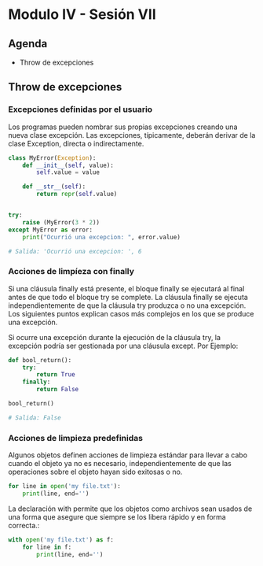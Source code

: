 # Modulo IV - Sesión VII

## Agenda

- Throw de excepciones

## Throw de excepciones

### Excepciones definidas por el usuario

Los programas pueden nombrar sus propias excepciones creando una nueva clase excepción. Las excepciones, típicamente, deberán derivar de la clase Exception, directa o indirectamente.

```python
class MyError(Exception):
    def __init__(self, value):
        self.value = value

    def __str__(self):
        return repr(self.value)


try:
    raise (MyError(3 * 2))
except MyError as error:
    print("Ocurrió una excepcion: ", error.value)

# Salida: 'Ocurrió una excepcion: ', 6
```

### Acciones de limpíeza con finally

Si una cláusula finally está presente, el bloque finally se ejecutará al final antes de que todo el bloque try se complete. La cláusula finally se ejecuta independientemente de que la cláusula try produzca o no una excepción. Los siguientes puntos explican casos más complejos en los que se produce una excepción.

Si ocurre una excepción durante la ejecución de la cláusula try, la excepción podría ser gestionada por una cláusula except. Por Ejemplo:

```python
def bool_return():
    try:
        return True
    finally:
        return False

bool_return()

# Salida: False
```

### Acciones de limpieza predefinidas

Algunos objetos definen acciones de limpieza estándar para llevar a cabo cuando el objeto ya no es necesario, independientemente de que las operaciones sobre el objeto hayan sido exitosas o no.

```python
for line in open('my file.txt'):
    print(line, end='')
```

La declaración with permite que los objetos como archivos sean usados de una forma que asegure que siempre se los libera rápido y en forma correcta.:

```python
with open('my file.txt') as f:
    for line in f:
        print(line, end='')
```
